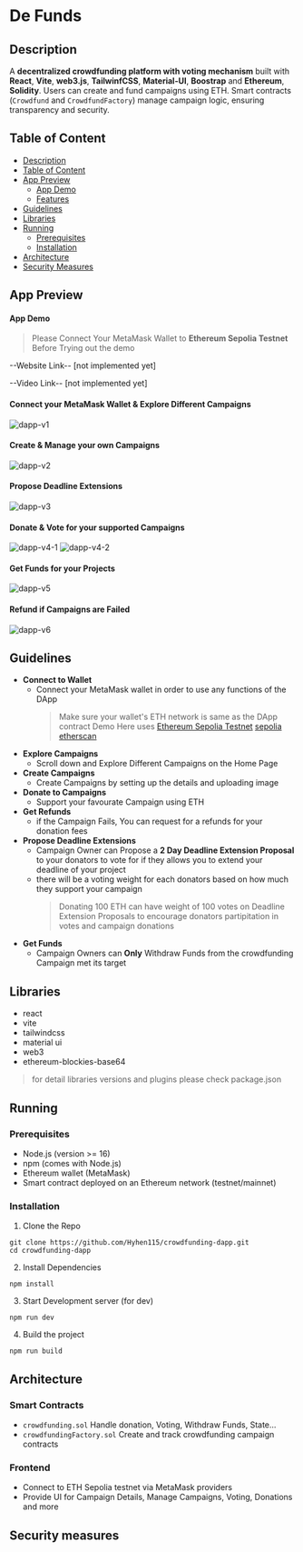 # De Funds
## Description
A **decentralized crowdfunding platform with voting mechanism** built with **React**, **Vite**, **web3.js**, **TailwinfCSS**, **Material-UI**, **Boostrap** and **Ethereum**, **Solidity**. Users can create and fund campaigns using ETH. Smart contracts (`Crowdfund` and `CrowdfundFactory`) manage campaign logic, ensuring transparency and security.

## Table of Content
- [Description](https://github.com/Hyhen115/crowdfunding-dapp?tab=readme-ov-file#description)
- [Table of Content](https://github.com/Hyhen115/crowdfunding-dapp#table-of-content)
- [App Preview](https://github.com/Hyhen115/crowdfunding-dapp?tab=readme-ov-file#app-preview)
  - [App Demo](https://github.com/Hyhen115/crowdfunding-dapp#app-demo)
  - [Features](https://github.com/Hyhen115/crowdfunding-dapp?tab=readme-ov-file#connect-your-metamask-wallet--explore-different-campaigns)
- [Guidelines](https://github.com/Hyhen115/crowdfunding-dapp#guidelines)
- [Libraries](https://github.com/Hyhen115/crowdfunding-dapp?tab=readme-ov-file#libraries)
- [Running](https://github.com/Hyhen115/crowdfunding-dapp?tab=readme-ov-file#running)
  - [Prerequisites](https://github.com/Hyhen115/crowdfunding-dapp?tab=readme-ov-file#prerequisites)
  - [Installation](https://github.com/Hyhen115/crowdfunding-dapp?tab=readme-ov-file#installation)
- [Architecture](https://github.com/Hyhen115/crowdfunding-dapp#architecture)
- [Security Measures](https://github.com/Hyhen115/crowdfunding-dapp#security-measures)

## App Preview
#### App Demo
> Please Connect Your MetaMask Wallet to **Ethereum Sepolia Testnet** Before Trying out the demo

--Website Link-- [not implemented yet]

--Video Link-- [not implemented yet]

#### Connect your MetaMask Wallet & Explore Different Campaigns
![dapp-v1](https://github.com/user-attachments/assets/b9091c40-9dda-4861-9bcc-5d74192fc097)
#### Create & Manage your own Campaigns
![dapp-v2](https://github.com/user-attachments/assets/517cc4f3-2882-44ab-a133-f6e13529a0b3)
#### Propose Deadline Extensions
![dapp-v3](https://github.com/user-attachments/assets/90baf6b0-dc23-455b-b0f6-54dcf14b783d)
#### Donate & Vote for your supported Campaigns
![dapp-v4-1](https://github.com/user-attachments/assets/c4693f6f-b106-40c2-9739-fd60d02852cb)
![dapp-v4-2](https://github.com/user-attachments/assets/efd7c31a-7b56-41da-820f-7f913a56cb79)
#### Get Funds for your Projects
![dapp-v5](https://github.com/user-attachments/assets/e30df0c9-1a3a-4a79-ac38-05b4ddc1becf)
#### Refund if Campaigns are Failed
![dapp-v6](https://github.com/user-attachments/assets/cf0ec4b6-8752-4517-a37f-7f04edcd489b)
## Guidelines
- **Connect to Wallet**
  - Connect your MetaMask wallet in order to use any functions of the DApp
    > Make sure your wallet's ETH network is same as the DApp contract Demo Here uses [Ethereum Sepolia Testnet](https://sepolia.dev/) [sepolia etherscan](https://sepolia.etherscan.io/)
- **Explore Campaigns**
  - Scroll down and Explore Different Campaigns on the Home Page
- **Create Campaigns**
  - Create Campaigns by setting up the details and uploading image
- **Donate to Campaigns**
  - Support your favourate Campaign using ETH
- **Get Refunds**
  - if the Campaign Fails, You can request for a refunds for your donation fees
- **Propose Deadline Extensions**
  - Campaign Owner can Propose a **2 Day Deadline Extension Proposal** to your donators to vote for if they allows you to extend your deadline of your project
  - there will be a voting weight for each donators based on how much they support your campaign
    > Donating 100 ETH can have weight of 100 votes on Deadline Extension Proposals to encourage donators partipitation in votes and campaign donations
- **Get Funds**
  - Campaign Owners can **Only** Withdraw Funds from the crowdfunding Campaign met its target
## Libraries
- react
- vite
- tailwindcss
- material ui
- web3
- ethereum-blockies-base64
  
> for detail libraries versions and plugins please check package.json
## Running
### Prerequisites
- Node.js (version >= 16)
- npm (comes with Node.js)
- Ethereum wallet (MetaMask)
- Smart contract deployed on an Ethereum network (testnet/mainnet)
### Installation
1. Clone the Repo
```
git clone https://github.com/Hyhen115/crowdfunding-dapp.git
cd crowdfunding-dapp
```
2. Install Dependencies
```
npm install
```
3. Start Development server (for dev)
```
npm run dev
```
4. Build the project
```
npm run build
```
## Architecture
### Smart Contracts
- ```crowdfunding.sol``` Handle donation, Voting, Withdraw Funds, State...
- ```crowdfundingFactory.sol``` Create and track crowdfunding campaign contracts
### Frontend
- Connect to ETH Sepolia testnet via MetaMask providers
- Provide UI for Campaign Details, Manage Campaigns, Voting, Donations and more

## Security measures

